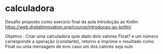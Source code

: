# calculadora

Desafio proposto como execicio final da aula Introdução ao Kotlin:
https://web.digitalinnovation.one/course/introducao-ao-kotlin/

Objetivo : Criar uma calculadora quie dado dois valores Float? e um número carresponde a operação (constante), retorno e imprime o resultado como Float ou uma mensagem de erro caso um dos calores seja nulo
